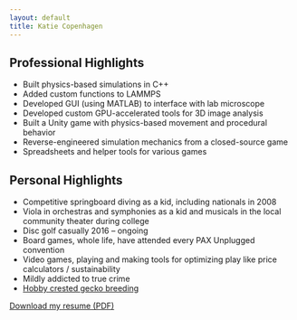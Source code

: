 ```yaml
---
layout: default
title: Katie Copenhagen
---
```

## Professional Highlights

- Built physics-based simulations in C++
- Added custom functions to LAMMPS
- Developed GUI (using MATLAB) to interface with lab microscope
- Developed custom GPU-accelerated tools for 3D image analysis
- Built a Unity game with physics-based movement and procedural behavior
- Reverse-engineered simulation mechanics from a closed-source game
- Spreadsheets and helper tools for various games

## Personal Highlights

- Competitive springboard diving as a kid, including nationals in 2008
- Viola in orchestras and symphonies as a kid and musicals in the local community theater during college
- Disc golf casually 2016 – ongoing
- Board games, whole life, have attended every PAX Unplugged convention
- Video games, playing and making tools for optimizing play like price calculators / sustainability
- Mildly addicted to true crime
- [Hobby crested gecko breeding](https://www.morphmarket.com/stores/kcopenhagen/)

[Download my resume (PDF)](/media/CopenhagenResume.pdf)